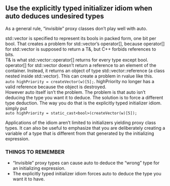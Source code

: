 ## Use the explicitly typed initializer idiom when auto deduces undesired types
As a general rule, “invisible” proxy classes don’t play well with auto.     

std::vector<bool> is specified to represent its bools in packed form, one bit per bool. That creates a problem for std::vector<bool>’s operator[], because operator[] for std::vector<T> is supposed to return a T&, but C++ forbids references to bits.    
T& is what std::vector::operator[] returns for every type except bool. operator[] for std::vector<bool> doesn’t return a reference to an element of the container. Instead, it returns an object of type std::vector<bool>::reference (a class nested inside std::vector<bool>). This can create a problem in rvalue like this.  
`auto highPriority = createVector(w)[5];`. highPriority no longer has a valid reference because the object is destroyed.    
However auto itself isn’t the problem. The problem is that auto isn’t deducing the type you want it to deduce. The solution is to force a different type deduction. The way you do that is the explicitly typed initializer idiom.
simply put      
`auto highPriority = static_cast<bool>(createVector(w)[5]);`

Applications of the idiom aren’t limited to initializers yielding proxy class types. It can also be useful to emphasize that you are deliberately creating a variable of a type that is different from that generated by the initializing expression.
### THINGS TO REMEMBER
* “Invisible” proxy types can cause auto to deduce the “wrong” type for an initializing expression.
* The explicitly typed initializer idiom forces auto to deduce the type you want it to have.